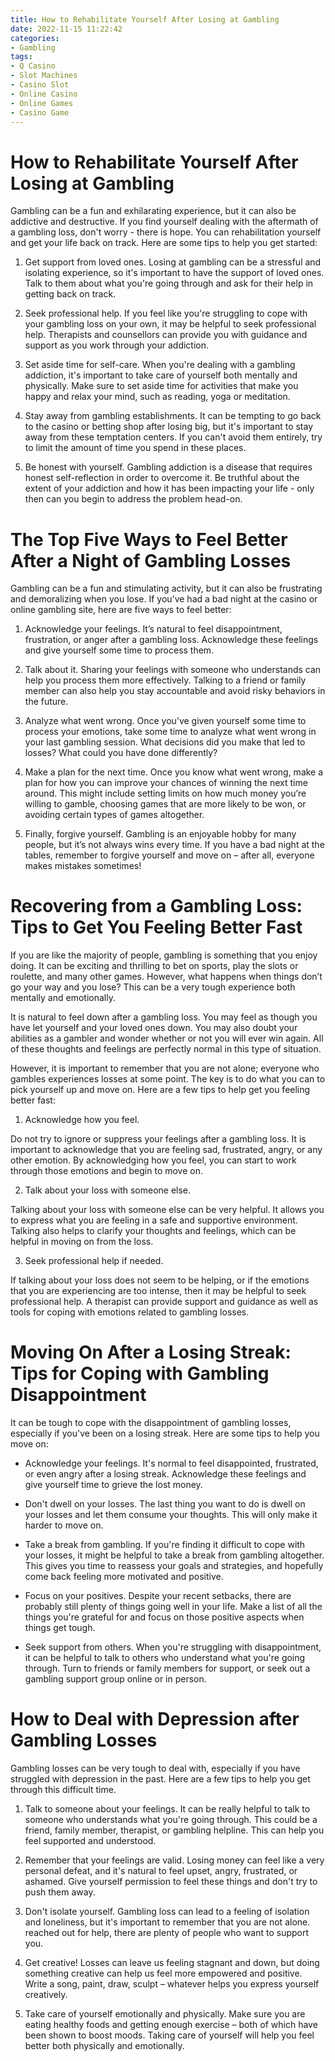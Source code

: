 ```yaml
---
title: How to Rehabilitate Yourself After Losing at Gambling
date: 2022-11-15 11:22:42
categories:
- Gambling
tags:
- Q Casino
- Slot Machines
- Casino Slot
- Online Casino
- Online Games
- Casino Game
---
```



#  How to Rehabilitate Yourself After Losing at Gambling

Gambling can be a fun and exhilarating experience, but it can also be addictive and destructive. If you find yourself dealing with the aftermath of a gambling loss, don't worry - there is hope. You can rehabilitation yourself and get your life back on track. Here are some tips to help you get started:

1. Get support from loved ones. Losing at gambling can be a stressful and isolating experience, so it's important to have the support of loved ones. Talk to them about what you're going through and ask for their help in getting back on track.

2. Seek professional help. If you feel like you're struggling to cope with your gambling loss on your own, it may be helpful to seek professional help. Therapists and counsellors can provide you with guidance and support as you work through your addiction.

3. Set aside time for self-care. When you're dealing with a gambling addiction, it's important to take care of yourself both mentally and physically. Make sure to set aside time for activities that make you happy and relax your mind, such as reading, yoga or meditation.

4. Stay away from gambling establishments. It can be tempting to go back to the casino or betting shop after losing big, but it's important to stay away from these temptation centers. If you can't avoid them entirely, try to limit the amount of time you spend in these places.

5. Be honest with yourself. Gambling addiction is a disease that requires honest self-reflection in order to overcome it. Be truthful about the extent of your addiction and how it has been impacting your life - only then can you begin to address the problem head-on.

#  The Top Five Ways to Feel Better After a Night of Gambling Losses

Gambling can be a fun and stimulating activity, but it can also be frustrating and demoralizing when you lose. If you’ve had a bad night at the casino or online gambling site, here are five ways to feel better:

1. Acknowledge your feelings. It’s natural to feel disappointment, frustration, or anger after a gambling loss. Acknowledge these feelings and give yourself some time to process them.

2. Talk about it. Sharing your feelings with someone who understands can help you process them more effectively. Talking to a friend or family member can also help you stay accountable and avoid risky behaviors in the future.

3. Analyze what went wrong. Once you’ve given yourself some time to process your emotions, take some time to analyze what went wrong in your last gambling session. What decisions did you make that led to losses? What could you have done differently?

4. Make a plan for the next time. Once you know what went wrong, make a plan for how you can improve your chances of winning the next time around. This might include setting limits on how much money you’re willing to gamble, choosing games that are more likely to be won, or avoiding certain types of games altogether.

5. Finally, forgive yourself. Gambling is an enjoyable hobby for many people, but it’s not always wins every time. If you have a bad night at the tables, remember to forgive yourself and move on – after all, everyone makes mistakes sometimes!

#  Recovering from a Gambling Loss: Tips to Get You Feeling Better Fast

If you are like the majority of people, gambling is something that you enjoy doing. It can be exciting and thrilling to bet on sports, play the slots or roulette, and many other games. However, what happens when things don’t go your way and you lose? This can be a very tough experience both mentally and emotionally.

It is natural to feel down after a gambling loss. You may feel as though you have let yourself and your loved ones down. You may also doubt your abilities as a gambler and wonder whether or not you will ever win again. All of these thoughts and feelings are perfectly normal in this type of situation.

However, it is important to remember that you are not alone; everyone who gambles experiences losses at some point. The key is to do what you can to pick yourself up and move on. Here are a few tips to help get you feeling better fast:

1) Acknowledge how you feel.

Do not try to ignore or suppress your feelings after a gambling loss. It is important to acknowledge that you are feeling sad, frustrated, angry, or any other emotion. By acknowledging how you feel, you can start to work through those emotions and begin to move on.

2) Talk about your loss with someone else.

Talking about your loss with someone else can be very helpful. It allows you to express what you are feeling in a safe and supportive environment. Talking also helps to clarify your thoughts and feelings, which can be helpful in moving on from the loss.

3) Seek professional help if needed.

If talking about your loss does not seem to be helping, or if the emotions that you are experiencing are too intense, then it may be helpful to seek professional help. A therapist can provide support and guidance as well as tools for coping with emotions related to gambling losses.

#  Moving On After a Losing Streak: Tips for Coping with Gambling Disappointment

It can be tough to cope with the disappointment of gambling losses, especially if you've been on a losing streak. Here are some tips to help you move on:

* Acknowledge your feelings. It's normal to feel disappointed, frustrated, or even angry after a losing streak. Acknowledge these feelings and give yourself time to grieve the lost money.

* Don't dwell on your losses. The last thing you want to do is dwell on your losses and let them consume your thoughts. This will only make it harder to move on.

* Take a break from gambling. If you're finding it difficult to cope with your losses, it might be helpful to take a break from gambling altogether. This gives you time to reassess your goals and strategies, and hopefully come back feeling more motivated and positive.

* Focus on your positives. Despite your recent setbacks, there are probably still plenty of things going well in your life. Make a list of all the things you're grateful for and focus on those positive aspects when things get tough.

* Seek support from others. When you're struggling with disappointment, it can be helpful to talk to others who understand what you're going through. Turn to friends or family members for support, or seek out a gambling support group online or in person.

#  How to Deal with Depression after Gambling Losses

Gambling losses can be very tough to deal with, especially if you have struggled with depression in the past. Here are a few tips to help you get through this difficult time.

1. Talk to someone about your feelings. It can be really helpful to talk to someone who understands what you're going through. This could be a friend, family member, therapist, or gambling helpline. This can help you feel supported and understood.

2. Remember that your feelings are valid. Losing money can feel like a very personal defeat, and it's natural to feel upset, angry, frustrated, or ashamed. Give yourself permission to feel these things and don't try to push them away.

3. Don't isolate yourself. Gambling loss can lead to a feeling of isolation and loneliness, but it's important to remember that you are not alone. reached out for help, there are plenty of people who want to support you.

4. Get creative! Losses can leave us feeling stagnant and down, but doing something creative can help us feel more empowered and positive. Write a song, paint, draw, sculpt – whatever helps you express yourself creatively.

5. Take care of yourself emotionally and physically. Make sure you are eating healthy foods and getting enough exercise – both of which have been shown to boost moods. Taking care of yourself will help you feel better both physically and emotionally.